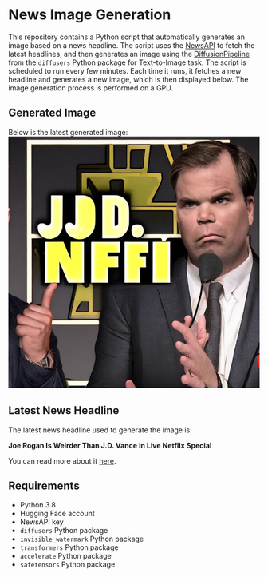 # News Image Generation
This repository contains a Python script that automatically generates an image based on a news headline. The script uses the [NewsAPI](https://newsapi.org/) to fetch the latest headlines, and then generates an image using the [DiffusionPipeline](https://github.com/huggingface/diffusers) from the `diffusers` Python package for Text-to-Image task.
The script is scheduled to run every few minutes. Each time it runs, it fetches a new headline and generates a new image, which is then displayed below. The image generation process is performed on a GPU.

## Generated Image
Below is the latest generated image:
![Generated Image](image.png)

## Latest News Headline
The latest news headline used to generate the image is:

**Joe Rogan Is Weirder Than J.D. Vance in Live Netflix Special**

You can read more about it [here](https://news.google.com/rss/articles/CBMiqAFBVV95cUxPUnc4NzI0N2RVRGRPbmFIMGJhcVpXUWVPbUd3QkU0Wm4xd2lJQ2tLbFY0WnUyTFY3UHF3bDUzVUY1UG1zLUoxZWVqbF91RzRZZUE0WW9ERjZGSjRWMHlTU2xVTlFhcE5fQWIxTHJpcG1MajdyYk5jeTgyR0Rack9kRVc2QndKOF9sM3JJRFY5SXNFbFJ1SHY1czlFd2wwLWJnMkVEVGJ3T1g?oc=5).

## Requirements
- Python 3.8
- Hugging Face account
- NewsAPI key
- `diffusers` Python package
- `invisible_watermark` Python package
- `transformers` Python package
- `accelerate` Python package
- `safetensors` Python package
